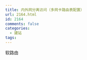 ```yaml
---
title: 内外网分离访问（多网卡路由表配置）
url: 2164.html
id: 2164
comments: false
categories:
  - 建站
tags:
---
```


软路由